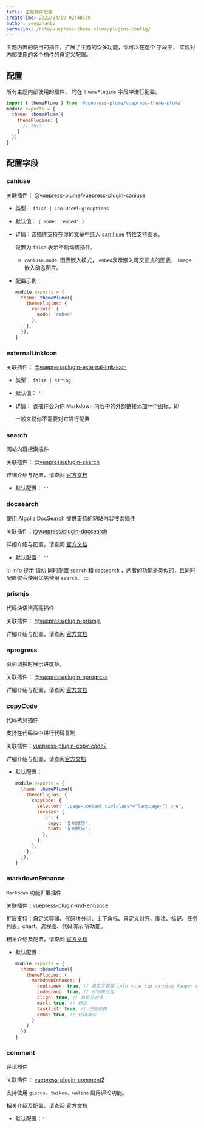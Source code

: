 ```yaml
---
title: 主题插件配置
createTime: 2022/04/09 02:48:30
author: pengzhanbo
permalink: /note/vuepress-theme-plume/plugins-config/
---
```


主题内置的使用的插件，扩展了主题的众多功能，你可以在这个 字段中， 实现对内部使用的各个插件的自定义配置。

## 配置
所有主题内部使用的插件， 均在 `themePlugins` 字段中进行配置。
``` js {4-6}
import { themePlume } from '@vuepress-plume/vuepress-theme-plume'
module.exports = {
  theme: themePlume({
    themePlugins: {
      // this
    }
  })
}
```

## 配置字段

### caniuse

关联插件： [@vuepress-plume/vuepress-plugin-caniuse](https://www.npmjs.com/package/@vuepress-plume/vuepress-plugin-caniuse)

- 类型： `false | CanIUsePluginOptions`
- 默认值： `{ mode: 'embed' }`
- 详情：该插件支持在你的文章中嵌入 [can I use](https://caniuse.com/) 特性支持图表。
  
  设置为 `false` 表示不启动该插件。
  - `caniuse.mode`: 图表嵌入模式， `embed`表示嵌入可交互式的图表， `image` 嵌入动态图片。
- 配置示例：
  ``` js
  module.exports = {
    theme: themePlume({
      themePlugins: {
        caniuse: {
          mode: 'embed'
        },
      },
    }),
  }
  ```

### externalLinkIcon

关联插件： [@vuepress/plugin-external-link-icon](https://v2.vuepress.vuejs.org/zh/reference/plugin/external-link-icon.html)

- 类型： `false | string`
- 默认值： `''`
- 详情： 该插件会为你 Markdown 内容中的外部链接添加一个图标，即 <ExternalLinkIcon />
  
  一般来说你不需要对它进行配置

### search

网站内容搜索插件

关联插件： [@vuepress/plugin-search](https://v2.vuepress.vuejs.org/zh/reference/plugin/search.html)

详细介绍与配置，请查阅 [官方文档](https://v2.vuepress.vuejs.org/zh/reference/plugin/search.html)

- 默认配置： `''`

### docsearch

使用 [Algolia DocSearch](https://docsearch.algolia.com/) 提供支持的网站内容搜索插件

关联插件：[@vuepress/plugin-docsearch](https://v2.vuepress.vuejs.org/zh/reference/plugin/docsearch.html)

详细介绍与配置，请查阅  [官方文档](https://v2.vuepress.vuejs.org/zh/reference/plugin/docsearch.html)

- 默认配置： `''`

::: info 提示
请勿 同时配置 `search` 和 `docsearch` ，两者的功能是类似的，且同时配置仅会使用优先使用 `search`。
:::

### prismjs

代码块语法高亮插件

关联插件： [@vuepress/plugin-prismjs](https://v2.vuepress.vuejs.org/zh/reference/plugin/prismjs.html)

详细介绍与配置，请查阅 [官方文档](https://v2.vuepress.vuejs.org/zh/reference/plugin/prismjs.html)

### nprogress

页面切换时展示进度条。

关联插件： [@vuepress/plugin-nprogress](https://v2.vuepress.vuejs.org/zh/reference/plugin/nprogress.html)

详细介绍与配置，请查阅 [官方文档](https://v2.vuepress.vuejs.org/zh/reference/plugin/nprogress.html)

### copyCode

代码拷贝插件

支持在代码块中进行代码复制

关联插件：[vuepress-plugin-copy-code2](https://vuepress-theme-hope.github.io/v2/copy-code/)

详细介绍与配置，请查阅[官方文档](https://vuepress-theme-hope.github.io/v2/copy-code/)

- 默认配置： 
  ``` js
  module.exports = {
    theme: themePlume({
      themePlugins: {
        copyCode: {
          selector: '.page-content div[class*="language-"] pre',
          locales: {
            '/': {
              copy: '复制成功',
              hint: '复制代码',
            },
          },
        },
      },
    }),
  }
  ```

### markdownEnhance

`Markdown` 功能扩展插件

关联插件：[vuepress-plugin-md-enhance](https://vuepress-theme-hope.github.io/v2/md-enhance/zh/)

扩展支持：自定义容器、代码块分组、上下角标、自定义对齐、脚注、标记、任务列表、chart、流程图、代码演示 等功能。

相关介绍及配置，请查阅 [官方文档](https://vuepress-theme-hope.github.io/v2/md-enhance/zh/)

- 默认配置：
  ``` js
  module.exports = {
    theme: themePlume({
      themePlugins: {
        markdownEnhance: {
          container: true, // 自定义容器 info note tip warning danger details
          codegroup: true, // 代码块分组
          align: true, // 自定义对齐
          mark: true, // 标记
          tasklist: true, // 任务列表
          demo: true, // 代码演示
        }
      }
    })
  }
  ```
### comment

评论插件

关联插件： [vuepress-plugin-comment2](https://vuepress-theme-hope.github.io/v2/comment/zh/)

支持使用 `giscus`、`twikoo`、`waline` 启用评论功能。

相关介绍及配置，请查阅 [官方文档](https://vuepress-theme-hope.github.io/v2/comment/zh/)

- 默认配置：`''`
